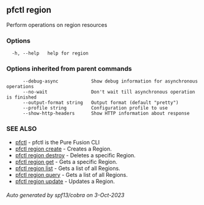 ## pfctl region

Perform operations on region resources

### Options

```
  -h, --help   help for region
```

### Options inherited from parent commands

```
      --debug-async            Show debug information for asynchronous operations
      --no-wait                Don't wait till asynchronous operation is finished
      --output-format string   Output format (default "pretty")
      --profile string         Configuration profile to use
      --show-http-headers      Show HTTP information about response
```

### SEE ALSO

* [pfctl](pfctl.md)	 - pfctl is the Pure Fusion CLI
* [pfctl region create](pfctl_region_create.md)	 - Creates a Region.
* [pfctl region destroy](pfctl_region_destroy.md)	 - Deletes a specific Region.
* [pfctl region get](pfctl_region_get.md)	 - Gets a specific Region.
* [pfctl region list](pfctl_region_list.md)	 - Gets a list of all Regions.
* [pfctl region query](pfctl_region_query.md)	 - Gets a list of all Regions.
* [pfctl region update](pfctl_region_update.md)	 - Updates a Region.

###### Auto generated by spf13/cobra on 3-Oct-2023
